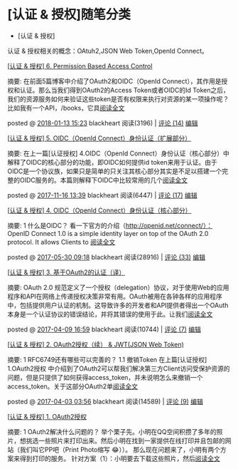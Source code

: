 # [认证 & 授权]随笔分类 

- [认证 & 授权]

认证 & 授权相关的概念：OAtuh2,JSON Web Token,OpenId Connect。

[[认证 & 授权\] 6. Permission Based Access Control](https://www.cnblogs.com/linianhui/p/permission-based-access-control.html)

摘要:  在前面5篇博客中介绍了OAuth2和OIDC（OpenId Connect），其作用是授权和认证。那么当我们得到OAuth2的Access  Token或者OIDC的Id  Token之后，我们的资源服务如何来验证这些token是否有权限来执行对资源的某一项操作呢？比如我有一个API，/books，它具[阅读全文](https://www.cnblogs.com/linianhui/p/permission-based-access-control.html)

posted @ [2018-01-13 15:23](https://www.cnblogs.com/linianhui/p/permission-based-access-control.html) blackheart 阅读(3196) | [评论 (14)](https://www.cnblogs.com/linianhui/p/permission-based-access-control.html#FeedBack)  [编辑](https://i.cnblogs.com/EditPosts.aspx?postid=8278914)



[[认证 & 授权\] 5. OIDC（OpenId Connect）身份认证（扩展部分）](https://www.cnblogs.com/linianhui/p/openid-connect-extension.html)

摘要:  在上一篇[认证授权] 4.OIDC（OpenId Connect）身份认证（核心部分）中解释了OIDC的核心部分的功能，即OIDC如何提供id  token来用于认证。由于OIDC是一个协议族，如果只是简单的只关注其核心部分其实是不足以搭建一个完整的OIDC服务的。本篇则解释下OIDC中比较常用的几个[阅读全文](https://www.cnblogs.com/linianhui/p/openid-connect-extension.html)

posted @ [2017-11-16 13:39](https://www.cnblogs.com/linianhui/p/openid-connect-extension.html) blackheart 阅读(6447) | [评论 (17)](https://www.cnblogs.com/linianhui/p/openid-connect-extension.html#FeedBack)  [编辑](https://i.cnblogs.com/EditPosts.aspx?postid=7843674)



[[认证 & 授权\] 4. OIDC（OpenId Connect）身份认证（核心部分）](https://www.cnblogs.com/linianhui/p/openid-connect-core.html)

摘要: 1  什么是OIDC？ 看一下官方的介绍（http://openid.net/connect/）： OpenID Connect 1.0 is a  simple identity layer on top of the OAuth 2.0 protocol. It allows  Clients to [阅读全文](https://www.cnblogs.com/linianhui/p/openid-connect-core.html)

posted @ [2017-05-30 09:18](https://www.cnblogs.com/linianhui/p/openid-connect-core.html) blackheart 阅读(28916) | [评论 (33)](https://www.cnblogs.com/linianhui/p/openid-connect-core.html#FeedBack)  [编辑](https://i.cnblogs.com/EditPosts.aspx?postid=6438673)



[[认证 & 授权\] 3. 基于OAuth2的认证（译）](https://www.cnblogs.com/linianhui/p/authentication-based-on-oauth2.html)

摘要: OAuth  2.0  规范定义了一个授权（delegation）协议，对于使用Web的应用程序和API在网络上传递授权决策非常有用。OAuth被用在各钟各样的应用程序中，包括提供用户认证的机制。这导致许多的开发者和API提供者得出一个OAuth本身是一个认证协议的错误结论，并将其错误的使用于此。让我们[阅读全文](https://www.cnblogs.com/linianhui/p/authentication-based-on-oauth2.html)

posted @ [2017-04-09 16:59](https://www.cnblogs.com/linianhui/p/authentication-based-on-oauth2.html) blackheart 阅读(10744) | [评论 (7)](https://www.cnblogs.com/linianhui/p/authentication-based-on-oauth2.html#FeedBack)  [编辑](https://i.cnblogs.com/EditPosts.aspx?postid=6229364)



[[认证 & 授权\] 2. OAuth2授权（续） & JWT(JSON Web Token)](https://www.cnblogs.com/linianhui/p/oauth2-extensions-protocol-and-json-web-token.html)

摘要: 1  RFC6749还有哪些可以完善的？ 1.1 撤销Token 在上篇[认证授权] 1.OAuth2授权  中介绍到了OAuth2可以帮我们解决第三方Client访问受保护资源的问题，但是只提供了如何获得access_token，并未说明怎么来撤销一个access_token。关于这部分OAuth2单[阅读全文](https://www.cnblogs.com/linianhui/p/oauth2-extensions-protocol-and-json-web-token.html)

posted @ [2017-04-03 03:56](https://www.cnblogs.com/linianhui/p/oauth2-extensions-protocol-and-json-web-token.html) blackheart 阅读(14589) | [评论 (9)](https://www.cnblogs.com/linianhui/p/oauth2-extensions-protocol-and-json-web-token.html#FeedBack)  [编辑](https://i.cnblogs.com/EditPosts.aspx?postid=6660464)



[[认证 & 授权\] 1. OAuth2授权](https://www.cnblogs.com/linianhui/p/oauth2-authorization.html)

摘要: 1  OAuth2解决什么问题的？  举个栗子先。小明在QQ空间积攒了多年的照片，想挑选一些照片来打印出来。然后小明在找到一家提供在线打印并且包邮的网站（我们叫它PP吧（Print  Photo缩写 😂））。 那么现在问题来了，小明有两个方案来得到打印的服务。 针对方案（1）：小明要去下载这些照片，然后[阅读全文](https://www.cnblogs.com/linianhui/p/oauth2-authorization.html)